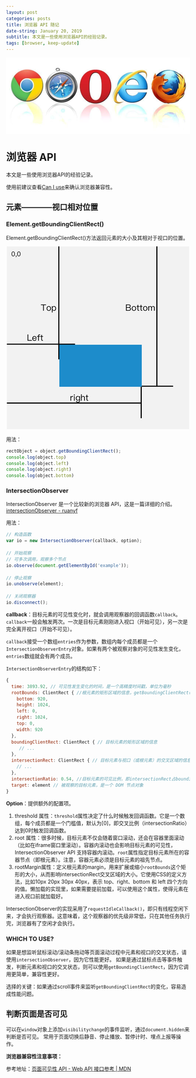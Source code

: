 ```yaml
---
layout: post
categories: posts
title: 浏览器 API 随记
date-string: January 20, 2019
subtitle: 本文是一些使用浏览器API的经验记录。
tags: [browser, keep-update]
---
```

![$cover](/images/browser.jpg)

# 浏览器 API 
本文是一些使用浏览器API的经验记录。

使用前建议查看[Can I use](https://caniuse.com/)来确认浏览器兼容性。

## 元素————视口相对位置

### Element.getBoundingClientRect()

Element.getBoundingClientRect()方法返回元素的大小及其相对于视口的位置。

<center>
  <img src="/images/getBoundingClientRect.png">
</center>

用法：
``` js
rectObject = object.getBoundingClientRect();
console.log(object.top)
console.log(object.left)
console.log(object.right)
console.log(object.bottom)
```

### IntersectionObserver
IntersectionObserver 是一个比较新的浏览器 API，这是一篇详细的介绍。
[intersectionObserver - ruanyf](http://www.ruanyifeng.com/blog/2016/11/intersectionobserver_api.html)

用法：
```js
// 构造函数
var io = new IntersectionObserver(callback, option);

// 开始观察
// 可多次调用，观察多个节点
io.observe(document.getElementById('example'));

// 停止观察
io.unobserve(element);

// 关闭观察器
io.disconnect();
```

**callback**：目标元素的可见性变化时，就会调用观察器的回调函数`callback`。`callback`一般会触发两次。一次是目标元素刚刚进入视口（开始可见），另一次是完全离开视口（开始不可见）。

`callback`接受一个数组`entries`作为参数，数组内每个成员都是一个`IntersectionObserverEntry`对象。如果有两个被观察对象的可见性发生变化，`entries`数组就会有两个成员。

`IntersectionObserverEntry`的结构如下：
```js
{
  time: 3893.92, // 可见性发生变化的时间，是一个高精度时间戳，单位为毫秒
  rootBounds: ClientRect { //根元素的矩形区域的信息，getBoundingClientRect()方法的返回值，如果没有根元素（即直接相对于视口滚动），则返回null
    bottom: 920,
    height: 1024,
    left: 0,
    right: 1024,
    top: 0,
    width: 920
  },
  boundingClientRect: ClientRect { // 目标元素的矩形区域的信息
     // ...
  },
  intersectionRect: ClientRect { // 目标元素与视口（或根元素）的交叉区域的信息
    // ...
  },
  intersectionRatio: 0.54, //目标元素的可见比例，即intersectionRect占boundingClientRect的比例，完全可见时为1，完全不可见时小于等于0
  target: element // 被观察的目标元素，是一个 DOM 节点对象
}
```

**Option**：提供额外的配置项。
1. threshold 属性：`threshold`属性决定了什么时候触发回调函数。它是一个数组，每个成员都是一个门槛值，默认为[0]，即交叉比例（intersectionRatio）达到0时触发回调函数。
2. root 属性：很多时候，目标元素不仅会随着窗口滚动，还会在容器里面滚动（比如在iframe窗口里滚动）。容器内滚动也会影响目标元素的可见性，IntersectionObserver API 支持容器内滚动。`root`属性指定目标元素所在的容器节点（即根元素）。注意，容器元素必须是目标元素的祖先节点。
3. rootMargin属性：定义根元素的margin，用来扩展或缩小`rootBounds`这个矩形的大小，从而影响intersectionRect交叉区域的大小。它使用CSS的定义方法，比如10px 20px 30px 40px，表示 top、right、bottom 和 left 四个方向的值。懒加载的实现里，如果需要提前加载，可以使用这个属性，使得元素在进入视口前就加载好。

IntersectionObserver的实现采用了`requestIdleCallback()`，即只有线程空闲下来，才会执行观察器。这意味着，这个观察器的优先级非常低，只在其他任务执行完，浏览器有了空闲才会执行。

### WHICH TO USE?
如果是想监听鼠标滚动/滚动条拖动等页面滚动过程中元素和视口的交叉状态，请使用`intersectionObserver`，因为它性能更好。
如果是通过鼠标点击等事件触发，判断元素和视口的交叉状态，则可以使用`getBoundingClientRect`，因为它调用更简单，兼容性更好。

选择的关键：如果通过scroll事件来监听`getBoundingClientRect`的变化，容易造成性能问题。


## 判断页面是否可见

可以在`window`对象上添加`visibilitychange`的事件监听，通过`document.hidden`来判断是否可见。
常用于页面切换后静音、停止播放、暂停计时、埋点上报等操作。

**浏览器兼容性注意事项：**


参考地址：[页面可见性 API - Web API 接口参考 | MDN](https://developer.mozilla.org/zh-CN/docs/Web/API/Page_Visibility_API)

